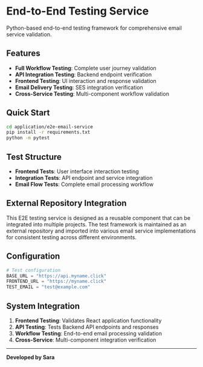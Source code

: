 # End-to-End Testing Service

Python-based end-to-end testing framework for comprehensive email service validation.

## Features

- **Full Workflow Testing**: Complete user journey validation
- **API Integration Testing**: Backend endpoint verification
- **Frontend Testing**: UI interaction and response validation
- **Email Delivery Testing**: SES integration verification
- **Cross-Service Testing**: Multi-component workflow validation

## Quick Start

```bash
cd application/e2e-email-service
pip install -r requirements.txt
python -m pytest
```

## Test Structure

- **Frontend Tests**: User interface interaction testing
- **Integration Tests**: API endpoint and service integration
- **Email Flow Tests**: Complete email processing workflow

## External Repository Integration

This E2E testing service is designed as a reusable component that can be integrated into multiple projects. The test framework is maintained as an external repository and imported into various email service implementations for consistent testing across different environments.

## Configuration

```python
# Test configuration
BASE_URL = "https://api.myname.click"
FRONTEND_URL = "https://myname.click"
TEST_EMAIL = "test@example.com"
```

## System Integration

1. **Frontend Testing**: Validates React application functionality
2. **API Testing**: Tests Backend API endpoints and responses
3. **Workflow Testing**: End-to-end email processing validation
4. **Cross-Service**: Multi-component integration verification

---

**Developed by Sara**